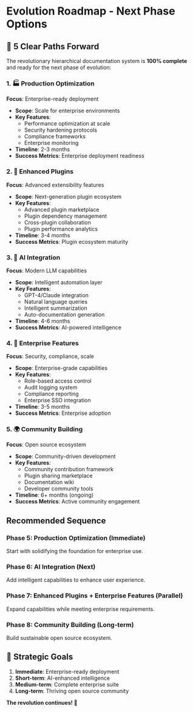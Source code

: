 # Evolution Roadmap - Next Phase Options

## 🚀 5 Clear Paths Forward

The revolutionary hierarchical documentation system is **100% complete** and ready for the next phase of evolution:

### 1. 🏭 Production Optimization
**Focus**: Enterprise-ready deployment
- **Scope**: Scale for enterprise environments
- **Key Features**:
  - Performance optimization at scale
  - Security hardening protocols
  - Compliance frameworks
  - Enterprise monitoring
- **Timeline**: 2-3 months
- **Success Metrics**: Enterprise deployment readiness

### 2. 🔌 Enhanced Plugins
**Focus**: Advanced extensibility features  
- **Scope**: Next-generation plugin ecosystem
- **Key Features**:
  - Advanced plugin marketplace
  - Plugin dependency management
  - Cross-plugin collaboration
  - Plugin performance analytics
- **Timeline**: 3-4 months
- **Success Metrics**: Plugin ecosystem maturity

### 3. 🤖 AI Integration
**Focus**: Modern LLM capabilities
- **Scope**: Intelligent automation layer
- **Key Features**:
  - GPT-4/Claude integration
  - Natural language queries
  - Intelligent summarization
  - Auto-documentation generation
- **Timeline**: 4-6 months
- **Success Metrics**: AI-powered intelligence

### 4. 🏢 Enterprise Features
**Focus**: Security, compliance, scale
- **Scope**: Enterprise-grade capabilities
- **Key Features**:
  - Role-based access control
  - Audit logging system
  - Compliance reporting
  - Enterprise SSO integration
- **Timeline**: 3-5 months
- **Success Metrics**: Enterprise adoption

### 5. 🌍 Community Building
**Focus**: Open source ecosystem
- **Scope**: Community-driven development
- **Key Features**:
  - Community contribution framework
  - Plugin sharing marketplace
  - Documentation wiki
  - Developer community tools
- **Timeline**: 6+ months (ongoing)
- **Success Metrics**: Active community engagement

## Recommended Sequence

### Phase 5: **Production Optimization** (Immediate)
Start with solidifying the foundation for enterprise use.

### Phase 6: **AI Integration** (Next)
Add intelligent capabilities to enhance user experience.

### Phase 7: **Enhanced Plugins + Enterprise Features** (Parallel)
Expand capabilities while meeting enterprise requirements.

### Phase 8: **Community Building** (Long-term)
Build sustainable open source ecosystem.

## 🎯 Strategic Goals
1. **Immediate**: Enterprise-ready deployment
2. **Short-term**: AI-enhanced intelligence
3. **Medium-term**: Complete enterprise suite
4. **Long-term**: Thriving open source community

**The revolution continues! 🌟**
